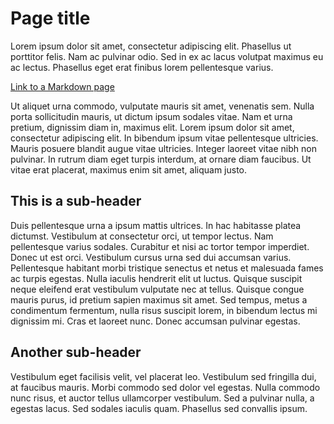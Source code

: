 # Page title

Lorem ipsum dolor sit amet, consectetur adipiscing elit. Phasellus ut porttitor felis. Nam ac pulvinar odio. Sed in ex ac lacus volutpat maximus eu ac lectus. Phasellus eget erat finibus lorem pellentesque varius.

[Link to a Markdown page](pages/page.html)

Ut aliquet urna commodo, vulputate mauris sit amet, venenatis sem. Nulla porta sollicitudin mauris, ut dictum ipsum sodales vitae. Nam et urna pretium, dignissim diam in, maximus elit. Lorem ipsum dolor sit amet, consectetur adipiscing elit. In bibendum ipsum vitae pellentesque ultricies. Mauris posuere blandit augue vitae ultricies. Integer laoreet vitae nibh non pulvinar. In rutrum diam eget turpis interdum, at ornare diam faucibus. Ut vitae erat placerat, maximus enim sit amet, aliquam justo.

## This is a sub-header

Duis pellentesque urna a ipsum mattis ultrices. In hac habitasse platea dictumst. Vestibulum at consectetur orci, ut tempor lectus. Nam pellentesque varius sodales. Curabitur et nisi ac tortor tempor imperdiet. Donec ut est orci. Vestibulum cursus urna sed dui accumsan varius. Pellentesque habitant morbi tristique senectus et netus et malesuada fames ac turpis egestas. Nulla iaculis hendrerit elit ut luctus. Quisque suscipit neque eleifend erat vestibulum vulputate nec at tellus. Quisque congue mauris purus, id pretium sapien maximus sit amet. Sed tempus, metus a condimentum fermentum, nulla risus suscipit lorem, in bibendum lectus mi dignissim mi. Cras et laoreet nunc. Donec accumsan pulvinar egestas.

## Another sub-header

Vestibulum eget facilisis velit, vel placerat leo. Vestibulum sed fringilla dui, at faucibus mauris. Morbi commodo sed dolor vel egestas. Nulla commodo nunc risus, et auctor tellus ullamcorper vestibulum. Sed a pulvinar nulla, a egestas lacus. Sed sodales iaculis quam. Phasellus sed convallis ipsum.
